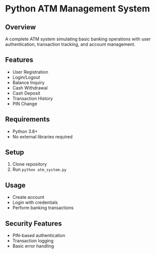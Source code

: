 # Python ATM Management System

## Overview
A complete ATM system simulating basic banking operations with user authentication, transaction tracking, and account management.

## Features
- User Registration
- Login/Logout
- Balance Inquiry
- Cash Withdrawal
- Cash Deposit
- Transaction History
- PIN Change

## Requirements
- Python 3.8+
- No external libraries required

## Setup
1. Clone repository
2. Run `python atm_system.py`

## Usage
- Create account
- Login with credentials
- Perform banking transactions

## Security Features
- PIN-based authentication
- Transaction logging
- Basic error handling